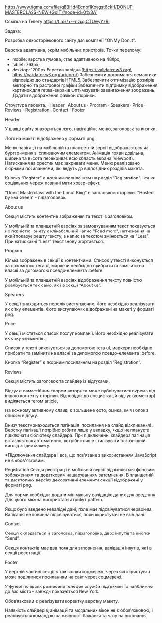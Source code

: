 https://www.figma.com/file/qBBHd4BcnbfIKxugst6ckH/DONUT-MASTERCLASS-NEW-(GoIT)?node-id=0%3A1

Ссылка на Телегу https://t.me/+--nzcglCTUwyYzRi


Задача:

Розробка односторінкового сайту для компанії "Oh My Donut".

Верстка адаптивна, окрім мобільних пристроїв. Точки перелому:
- mobile: верстка гумова, стає адаптивною на 480px;
- tablet: 768px;
- desktop: 1200px
Верстка валідна (https://validator.w3.org/, https://validator.w3.org/unicorn/)
Забезпечити дотримання семантики відповідно до стандартів HTML5.
Забезпечити оптимізацію розмірів векторної та растрової графіки
Забезпечити підтримку відображення картинок для retina-екранів
Оптимізувати завантаження зображень.
Додати відображення фавікон сторінки.

Структура проекта.
·        Header
·        About us
·        Program
·        Speakers
·        Price
·        Reviews
·        Registration
·        Contact
·        Footer
 
Header

У шапці сайту знаходиться лого, навігаційне меню, заголовок та кнопки.

Лого на макеті відображено у форматі png.

Меню навігації на мобільній та планшетній версії відображається як бургер-меню зі спливаючим елементом. Анімація появи довільна, ширина та висота перекриває всю область екрана (viewport). Натискання на хрестик має закривати меню. Меню реалізовано якірними посиланнями, які ведуть до відповідних розділів макета.

Кнопка “Register” є якорним посиланням на розділ “Registration”. Іконки соціальних мереж повинні мати ховер-ефект.
 
“Donut Masterclass with the Donut King” є заголовком сторінки.
"Hosted by Eva Green" - підзаголовок.

About us

Секція містить контентне зображення та текст із заголовком.

У мобільній та планшетній версіях за замовчуванням текст показується не повністю і внизу є клікабельний напис "Read more", натискання на який показує решту тексту, а напис за текстом змінюється на "Less". При натисканні “Less” текст знову згортається.

Program

Кілька зображень в секції є контентними. Список у тексті виконується за допомогою тега ul, маркери необхідно прибрати та замінити на власні за допомогою псевдо-елемента :before. 

У мобільній та планшетній версіях відображення тексту повністю реалізується так само, як і в секції “About us”.


Speakers

У секції знаходиться перелік  виступаючих. Його необхідно реалізувати як сітку елементів. Фото виступаючих відображені на макеті у форматі png.

Price

У секції міститься список послуг компанії. Його необхідно реалізувати як сітку елементів.

Список у тексті виконується за допомогою тега ul, маркери необхідно прибрати та замінити на власні за допомогою псевдо-елемента :before.

Кнопка “Register”  є якорним посиланням на розділ “Registration”. 

Reviews

Секція містить заголовок та слайдер із відгуками.
 
Відгук є самостійним твором автора та може публікуватися окремо від іншого контенту сторінки. Відповідно до специфікацій відгук (коментар) виділяється тегом article.
 
На кожному активному слайді є збільшене фото, оцінка, ім'я і блок з описом відгуку.

Внизу тексту знаходиться пагінація (посилання на слайд відкликання). Верстку пагінації потрібно робити лише у випадку, якщо не плануєте підключати бібліотеку слайдера. При підключенні слайдера пагінація вставляється автоматично, потрібно лише стилізувати їх зовнішній вигляд згідно макету.
 
*Підключення слайдера і все, що пов'язане з використанням JavaScript не є обов'язковим.

Registration
Секція реєстрації в мобільній версії відрізняється фоновим зображенням та додатковим нашаруванням затемнення.
В планшетній та десктопних версіях декоративні елементи секції відображені у форматі png.
 
Для форми необхідно додати мінімальну валідацію даних для введення. Для цього можна використати атрибут pattern.

Якщо було введено невалідні дані, поле має підсвічуватися червоним. Валідація не повинна підсвічуватися, поки користувач не ввів дані.

Contact

Секція складається із заголовка, підзаголовка, двох інпутів та кнопки “Send”.
 
Секція контактів має два поля для заповнення, валідація інпутів, як і в секції реєстрації.

Footer

У верхній частині секції є три іконки соцмереж, через які користувач може поділитися посиланням на сайт через соцмережі.
 
 У футері по краях рознесено телефон служби підтримки та найближче до вас місто – завжди показується New York.


Обов'язковим є реалізувати коректну верстку макету.
 
Наявність слайдерів, анімацій та модальних вікон не є обов'язковою, і реалізується командою за наявності бажання та часу на виконання.




